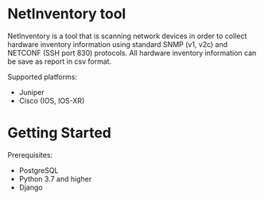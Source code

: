 # NetInventory tool
 NetInventory is a tool that is scanning network devices in order to collect hardware inventory information using standard SNMP (v1, v2c) and NETCONF (SSH port 830) protocols. All hardware inventory information can be save as report in csv format.

Supported platforms:
- Juniper 
- Cisco (IOS, IOS-XR) 

# Getting Started

Prerequisites: 
- PostgreSQL 
- Python 3.7 and higher
- Django
